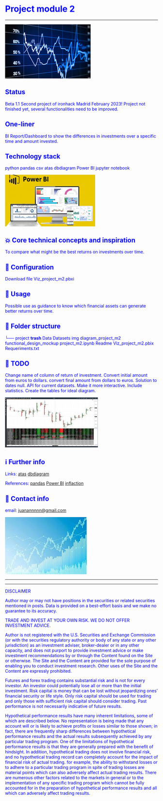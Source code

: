 # <font color='blue'>Project module 2
---
![](./img/blue_readme.jpg)


## Status
Beta 1.1
Second project of ironhack Madrid February 2023!
Project not finished yet, several functionalities need to be improved.


## One-liner
BI Report/Dashboard to show the differences in investments over a specific time and amount invested.


## Technology stack
python                  pandas               csv
atas                    dbdiagram            Power BI
jupyter notebook

![](./img/yellow_readme.jpg)

## 💥 Core technical concepts and inspiration
To compare what might be the best returns on investments over time.


## 🔧 Configuration
Download file Viz_project_m2.pbxi


## 🙈 Usage
Possible use as guidance to know which financial assets can generate better returns over time.


## 📁 Folder structure

└── project
        __trash__
        Data
            Datasets
        img
        diagram_project_m2
        functional_design_mockup
        project_m2.ipynb
        Readme
        Viz_project_m2.pbix
        Requeriments.txt



## 💩 TODO
Change name of column of return of investment.
Convert initial amount from euros to dollars.
convert final amount from dollars to euros.
Solution to dates null.
API for current datasets.
Make it more interactive.
Include statistics.
Create the tables for ideal diagram.

![](./img/white_readme.jpg)


## ℹ️ Further info
Links:
[atas](https://www.atas.net)
[dbdiagram](https://dbdiagram.io)

References:
[pandas](https://pandas.pydata.org/docs/)
[Power BI](https://learn.microsoft.com/en-us/power-bi/)
[inflaction](https://www.inflation.eu/es/tasas-de-inflacion/espana/inflacion-historica/ipc-inflacion-espana.aspx)

## 💌 Contact info

email: juanannnnn@gmail.com


![](./img/light_blue_readme.jpg)

--------------------------------------------------------------------------------------------------------------------------------------------
--------------------------------------------------------------------------------------------------------------------------------------------
DISCLAIMER

Author may or may not have positions in the securities or related securities mentioned in posts. Data is provided on a best-effort basis and we make no guarantee to its accuracy.

TRADE AND INVEST AT YOUR OWN RISK. WE DO NOT OFFER INVESTMENT ADVICE.

Author is not registered with the U.S. Securities and Exchange Commission (or with the securities regulatory authority or body of any state or any other jurisdiction) as an investment adviser, broker-dealer or in any other capacity, and does not purport to provide investment advice or make investment recommendations by or through the Content found on the Site or otherwise. The Site and the Content are provided for the sole purpose of enabling you to conduct investment research. Other uses of the Site and the Content are expressly prohibited.

Futures and forex trading contains substantial risk and is not for every investor. An investor could potentially lose all or more than the initial investment. Risk capital is money that can be lost without jeopardizing ones’ financial security or life style. Only risk capital should be used for trading and only those with sufficient risk capital should consider trading. Past performance is not necessarily indicative of future results.



Hypothetical performance results have many inherent limitations, some of which are described below. No representation is being made that any account will or is likely to achieve profits or losses similar to those shown; in fact, there are frequently sharp differences between hypothetical performance results and the actual results subsequently achieved by any particular trading program. One of the limitations of hypothetical performance results is that they are generally prepared with the benefit of hindsight. In addition, hypothetical trading does not involve financial risk, and no hypothetical trading record can completely account for the impact of financial risk of actual trading. for example, the ability to withstand losses or to adhere to a particular trading program in spite of trading losses are material points which can also adversely affect actual trading results. There are numerous other factors related to the markets in general or to the implementation of any specific trading program which cannot be fully accounted for in the preparation of hypothetical performance results and all which can adversely affect trading results.
